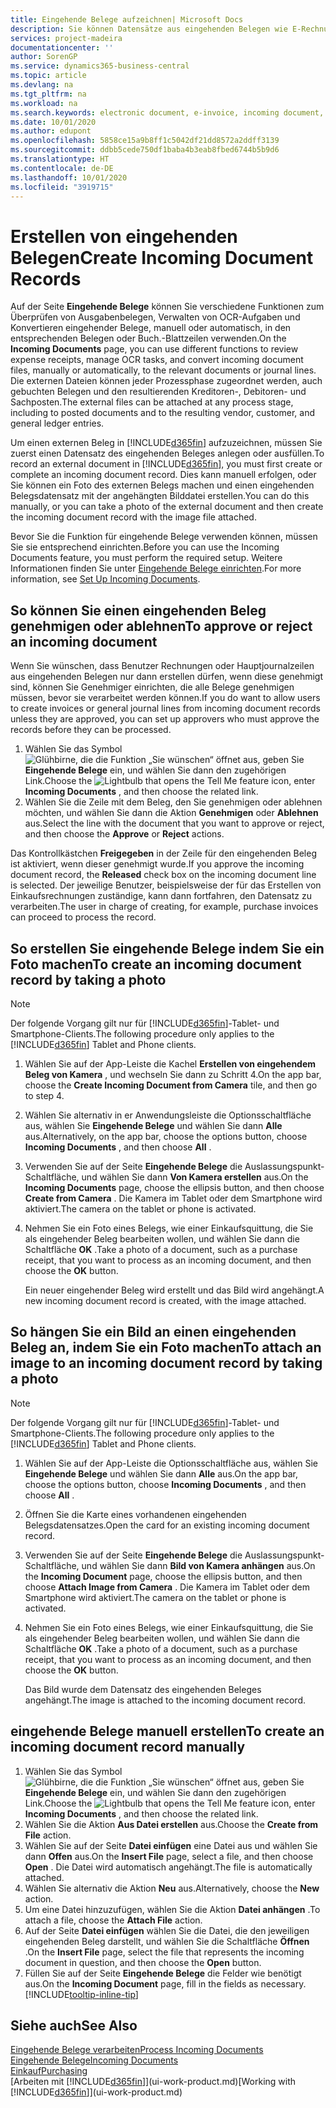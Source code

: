 ```yaml
---
title: Eingehende Belege aufzeichnen| Microsoft Docs
description: Sie können Datensätze aus eingehenden Belegen wie E-Rechnungen erstellenn und OCR-Aufgaben, eCommerce und Belegaustausch verwalten.
services: project-madeira
documentationcenter: ''
author: SorenGP
ms.service: dynamics365-business-central
ms.topic: article
ms.devlang: na
ms.tgt_pltfrm: na
ms.workload: na
ms.search.keywords: electronic document, e-invoice, incoming document, OCR, ecommerce, document exchange, import invoice
ms.date: 10/01/2020
ms.author: edupont
ms.openlocfilehash: 5858ce15a9b8ff1c5042df21dd8572a2ddff3139
ms.sourcegitcommit: ddbb5cede750df1baba4b3eab8fbed6744b5b9d6
ms.translationtype: HT
ms.contentlocale: de-DE
ms.lasthandoff: 10/01/2020
ms.locfileid: "3919715"
---
```

# <a name="create-incoming-document-records"></a><span data-ttu-id="4bafb-103">Erstellen von eingehenden Belegen</span><span class="sxs-lookup"><span data-stu-id="4bafb-103">Create Incoming Document Records</span></span>
<span data-ttu-id="4bafb-104">Auf der Seite **Eingehende Belege** können Sie verschiedene Funktionen zum Überprüfen von Ausgabenbelegen, Verwalten von OCR-Aufgaben und Konvertieren eingehender Belege, manuell oder automatisch, in den entsprechenden Belegen oder Buch.-Blattzeilen verwenden.</span><span class="sxs-lookup"><span data-stu-id="4bafb-104">On the **Incoming Documents** page, you can use different functions to review expense receipts, manage OCR tasks, and convert incoming document files, manually or automatically, to the relevant documents or journal lines.</span></span> <span data-ttu-id="4bafb-105">Die externen Dateien können jeder Prozessphase zugeordnet werden, auch gebuchten Belegen und den resultierenden Kreditoren-, Debitoren- und Sachposten.</span><span class="sxs-lookup"><span data-stu-id="4bafb-105">The external files can be attached at any process stage, including to posted documents and to the resulting vendor, customer, and general ledger entries.</span></span>

<span data-ttu-id="4bafb-106">Um einen externen Beleg in [!INCLUDE[d365fin](includes/d365fin_md.md)] aufzuzeichnen, müssen Sie zuerst einen Datensatz des eingehenden Beleges anlegen oder ausfüllen.</span><span class="sxs-lookup"><span data-stu-id="4bafb-106">To record an external document in [!INCLUDE[d365fin](includes/d365fin_md.md)], you must first create or complete an incoming document record.</span></span> <span data-ttu-id="4bafb-107">Dies kann manuell erfolgen, oder Sie können ein Foto des externen Belegs machen und einen eingehenden Belegsdatensatz mit der angehängten Bilddatei erstellen.</span><span class="sxs-lookup"><span data-stu-id="4bafb-107">You can do this manually, or you can take a photo of the external document and then create the incoming document record with the image file attached.</span></span>

<span data-ttu-id="4bafb-108">Bevor Sie die Funktion für eingehende Belege verwenden können, müssen Sie sie entsprechend einrichten.</span><span class="sxs-lookup"><span data-stu-id="4bafb-108">Before you can use the Incoming Documents feature, you must perform the required setup.</span></span> <span data-ttu-id="4bafb-109">Weitere Informationen finden Sie unter [Eingehende Belege einrichten](across-how-setup-income-documents.md).</span><span class="sxs-lookup"><span data-stu-id="4bafb-109">For more information, see [Set Up Incoming Documents](across-how-setup-income-documents.md).</span></span>

## <a name="to-approve-or-reject-an-incoming-document"></a><span data-ttu-id="4bafb-110">So können Sie einen eingehenden Beleg genehmigen oder ablehnen</span><span class="sxs-lookup"><span data-stu-id="4bafb-110">To approve or reject an incoming document</span></span>
<span data-ttu-id="4bafb-111">Wenn Sie wünschen, dass Benutzer Rechnungen oder Hauptjournalzeilen aus eingehenden Belegen nur dann erstellen dürfen, wenn diese genehmigt sind, können Sie Genehmiger einrichten, die alle Belege genehmigen müssen, bevor sie verarbeitet werden können.</span><span class="sxs-lookup"><span data-stu-id="4bafb-111">If you do want to allow users to create invoices or general journal lines from incoming document records unless they are approved, you can set up approvers who must approve the records before they can be processed.</span></span>

1. <span data-ttu-id="4bafb-112">Wählen Sie das Symbol ![Glühbirne, die die Funktion „Sie wünschen“ öffnet](media/ui-search/search_small.png "Was möchten Sie tun?") aus, geben Sie **Eingehende Belege** ein, und wählen Sie dann den zugehörigen Link.</span><span class="sxs-lookup"><span data-stu-id="4bafb-112">Choose the ![Lightbulb that opens the Tell Me feature](media/ui-search/search_small.png "Tell me what you want to do") icon, enter **Incoming Documents** , and then choose the related link.</span></span>
2. <span data-ttu-id="4bafb-113">Wählen Sie die Zeile mit dem Beleg, den Sie genehmigen oder ablehnen möchten, und wählen Sie dann die Aktion **Genehmigen** oder **Ablehnen** aus.</span><span class="sxs-lookup"><span data-stu-id="4bafb-113">Select the line with the document that you want to approve or reject, and then choose the **Approve** or **Reject** actions.</span></span>

<span data-ttu-id="4bafb-114">Das Kontrollkästchen **Freigegeben** in der Zeile für den eingehenden Beleg ist aktiviert, wenn dieser genehmigt wurde.</span><span class="sxs-lookup"><span data-stu-id="4bafb-114">If you approve the incoming document record, the **Released** check box on the incoming document line is selected.</span></span> <span data-ttu-id="4bafb-115">Der jeweilige Benutzer, beispielsweise der für das Erstellen von Einkaufsrechnungen zuständige, kann dann fortfahren, den Datensatz zu verarbeiten.</span><span class="sxs-lookup"><span data-stu-id="4bafb-115">The user in charge of creating, for example, purchase invoices can proceed to process the record.</span></span>

## <a name="to-create-an-incoming-document-record-by-taking-a-photo"></a><span data-ttu-id="4bafb-116">So erstellen Sie eingehende Belege indem Sie ein Foto machen</span><span class="sxs-lookup"><span data-stu-id="4bafb-116">To create an incoming document record by taking a photo</span></span>
> [!NOTE]  
>   <span data-ttu-id="4bafb-117">Der folgende Vorgang gilt nur für [!INCLUDE[d365fin](includes/d365fin_md.md)]-Tablet- und Smartphone-Clients.</span><span class="sxs-lookup"><span data-stu-id="4bafb-117">The following procedure only applies to the [!INCLUDE[d365fin](includes/d365fin_md.md)] Tablet and Phone clients.</span></span>

1. <span data-ttu-id="4bafb-118">Wählen Sie auf der App-Leiste die Kachel **Erstellen von eingehendem Beleg von Kamera** , und wechseln Sie dann zu Schritt 4.</span><span class="sxs-lookup"><span data-stu-id="4bafb-118">On the app bar, choose the **Create Incoming Document from Camera** tile, and then go to step 4.</span></span>
2. <span data-ttu-id="4bafb-119">Wählen Sie alternativ in er Anwendungsleiste die Optionsschaltfläche aus, wählen Sie **Eingehende Belege** und wählen Sie dann **Alle** aus.</span><span class="sxs-lookup"><span data-stu-id="4bafb-119">Alternatively, on the app bar, choose the options button, choose **Incoming Documents** , and then choose **All** .</span></span>
3. <span data-ttu-id="4bafb-120">Verwenden Sie auf der Seite **Eingehende Belege** die Auslassungspunkt-Schaltfläche, und wählen Sie dann **Von Kamera erstellen** aus.</span><span class="sxs-lookup"><span data-stu-id="4bafb-120">On the **Incoming Documents** page, choose the ellipsis button, and then choose **Create from Camera** .</span></span> <span data-ttu-id="4bafb-121">Die Kamera im Tablet oder dem Smartphone wird aktiviert.</span><span class="sxs-lookup"><span data-stu-id="4bafb-121">The camera on the tablet or phone is activated.</span></span>
4. <span data-ttu-id="4bafb-122">Nehmen Sie ein Foto eines Belegs, wie einer Einkaufsquittung, die Sie als eingehender Beleg bearbeiten wollen, und wählen Sie dann die Schaltfläche **OK** .</span><span class="sxs-lookup"><span data-stu-id="4bafb-122">Take a photo of a document, such as a purchase receipt, that you want to process as an incoming document, and then choose the **OK** button.</span></span>

    <span data-ttu-id="4bafb-123">Ein neuer eingehender Beleg wird erstellt und das Bild wird angehängt.</span><span class="sxs-lookup"><span data-stu-id="4bafb-123">A new incoming document record is created, with the image attached.</span></span>

## <a name="to-attach-an-image-to-an-incoming-document-record-by-taking-a-photo"></a><span data-ttu-id="4bafb-124">So hängen Sie ein Bild an einen eingehenden Beleg an, indem Sie ein Foto machen</span><span class="sxs-lookup"><span data-stu-id="4bafb-124">To attach an image to an incoming document record by taking a photo</span></span>
> [!NOTE]  
>   <span data-ttu-id="4bafb-125">Der folgende Vorgang gilt nur für [!INCLUDE[d365fin](includes/d365fin_md.md)]-Tablet- und Smartphone-Clients.</span><span class="sxs-lookup"><span data-stu-id="4bafb-125">The following procedure only applies to the [!INCLUDE[d365fin](includes/d365fin_md.md)] Tablet and Phone clients.</span></span>

1. <span data-ttu-id="4bafb-126">Wählen Sie auf der App-Leiste die Optionsschaltfläche aus, wählen Sie **Eingehende Belege** und wählen Sie dann **Alle** aus.</span><span class="sxs-lookup"><span data-stu-id="4bafb-126">On the app bar, choose the options button, choose **Incoming Documents** , and then choose **All** .</span></span>
2. <span data-ttu-id="4bafb-127">Öffnen Sie die Karte eines vorhandenen eingehenden Belegsdatensatzes.</span><span class="sxs-lookup"><span data-stu-id="4bafb-127">Open the card for an existing incoming document record.</span></span>
3. <span data-ttu-id="4bafb-128">Verwenden Sie auf der Seite **Eingehende Belege** die Auslassungspunkt-Schaltfläche, und wählen Sie dann **Bild von Kamera anhängen** aus.</span><span class="sxs-lookup"><span data-stu-id="4bafb-128">On the **Incoming Document** page, choose the ellipsis button, and then choose **Attach Image from Camera** .</span></span> <span data-ttu-id="4bafb-129">Die Kamera im Tablet oder dem Smartphone wird aktiviert.</span><span class="sxs-lookup"><span data-stu-id="4bafb-129">The camera on the tablet or phone is activated.</span></span>
4. <span data-ttu-id="4bafb-130">Nehmen Sie ein Foto eines Belegs, wie einer Einkaufsquittung, die Sie als eingehender Beleg bearbeiten wollen, und wählen Sie dann die Schaltfläche **OK** .</span><span class="sxs-lookup"><span data-stu-id="4bafb-130">Take a photo of a document, such as a purchase receipt, that you want to process as an incoming document, and then choose the **OK** button.</span></span>

    <span data-ttu-id="4bafb-131">Das Bild wurde dem Datensatz des eingehenden Beleges angehängt.</span><span class="sxs-lookup"><span data-stu-id="4bafb-131">The image is attached to the incoming document record.</span></span>

## <a name="to-create-an-incoming-document-record-manually"></a><span data-ttu-id="4bafb-132">eingehende Belege manuell erstellen</span><span class="sxs-lookup"><span data-stu-id="4bafb-132">To create an incoming document record manually</span></span>
1. <span data-ttu-id="4bafb-133">Wählen Sie das Symbol ![Glühbirne, die die Funktion „Sie wünschen“ öffnet](media/ui-search/search_small.png "Was möchten Sie tun?") aus, geben Sie **Eingehende Belege** ein, und wählen Sie dann den zugehörigen Link.</span><span class="sxs-lookup"><span data-stu-id="4bafb-133">Choose the ![Lightbulb that opens the Tell Me feature](media/ui-search/search_small.png "Tell me what you want to do") icon, enter **Incoming Documents** , and then choose the related link.</span></span>
2. <span data-ttu-id="4bafb-134">Wählen Sie die Aktion **Aus Datei erstellen** aus.</span><span class="sxs-lookup"><span data-stu-id="4bafb-134">Choose the **Create from File** action.</span></span>  
3. <span data-ttu-id="4bafb-135">Wählen Sie auf der Seite **Datei einfügen** eine Datei aus und wählen Sie dann **Offen** aus.</span><span class="sxs-lookup"><span data-stu-id="4bafb-135">On the **Insert File** page, select a file, and then choose **Open** .</span></span> <span data-ttu-id="4bafb-136">Die Datei wird automatisch angehängt.</span><span class="sxs-lookup"><span data-stu-id="4bafb-136">The file is automatically attached.</span></span>
4. <span data-ttu-id="4bafb-137">Wählen Sie alternativ die Aktion **Neu** aus.</span><span class="sxs-lookup"><span data-stu-id="4bafb-137">Alternatively, choose the **New** action.</span></span>
5. <span data-ttu-id="4bafb-138">Um eine Datei hinzuzufügen, wählen Sie die Aktion **Datei anhängen** .</span><span class="sxs-lookup"><span data-stu-id="4bafb-138">To attach a file, choose the **Attach File** action.</span></span>
6. <span data-ttu-id="4bafb-139">Auf der Seite **Datei einfügen** wählen Sie die Datei, die den jeweiligen eingehenden Beleg darstellt, und wählen Sie die Schaltfläche **Öffnen** .</span><span class="sxs-lookup"><span data-stu-id="4bafb-139">On the **Insert File** page, select the file that represents the incoming document in question, and then choose the **Open** button.</span></span>
7. <span data-ttu-id="4bafb-140">Füllen Sie auf der Seite **Eingehende Belege** die Felder wie benötigt aus.</span><span class="sxs-lookup"><span data-stu-id="4bafb-140">On the **Incoming Document** page, fill in the fields as necessary.</span></span> [!INCLUDE[tooltip-inline-tip](includes/tooltip-inline-tip_md.md)]

## <a name="see-also"></a><span data-ttu-id="4bafb-141">Siehe auch</span><span class="sxs-lookup"><span data-stu-id="4bafb-141">See Also</span></span>
[<span data-ttu-id="4bafb-142">Eingehende Belege verarbeiten</span><span class="sxs-lookup"><span data-stu-id="4bafb-142">Process Incoming Documents</span></span>](across-process-income-documents.md)  
[<span data-ttu-id="4bafb-143">Eingehende Belege</span><span class="sxs-lookup"><span data-stu-id="4bafb-143">Incoming Documents</span></span>](across-income-documents.md)  
[<span data-ttu-id="4bafb-144">Einkauf</span><span class="sxs-lookup"><span data-stu-id="4bafb-144">Purchasing</span></span>](purchasing-manage-purchasing.md)  
<span data-ttu-id="4bafb-145">[Arbeiten mit [!INCLUDE[d365fin](includes/d365fin_md.md)]](ui-work-product.md)</span><span class="sxs-lookup"><span data-stu-id="4bafb-145">[Working with [!INCLUDE[d365fin](includes/d365fin_md.md)]](ui-work-product.md)</span></span>
